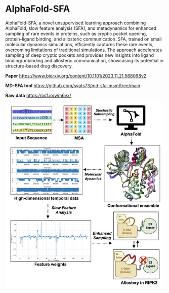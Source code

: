 # AlphaFold-SFA

AlphaFold-SFA, a novel unsupervised learning approach combining AlphaFold, slow feature analysis (SFA), and metadynamics for enhanced sampling of rare events in proteins, such as cryptic pocket opening, protein-ligand binding, and allosteric communication. SFA, trained on small molecular dynamics simulations, efficiently captures these rare events, overcoming limitations of traditional simulations. The approach accelerates sampling of deep cryptic pockets and provides new insights into ligand binding/unbinding and allosteric communication, showcasing its potential in structure-based drug discovery. 

**Paper** https://www.biorxiv.org/content/10.1101/2023.11.21.568098v2 

**MD-SFA tool** https://github.com/svats73/md-sfa-msm/tree/main

**Raw data** https://osf.io/wm6vx/

![ga](/Figures/graphical-abstract.png)
